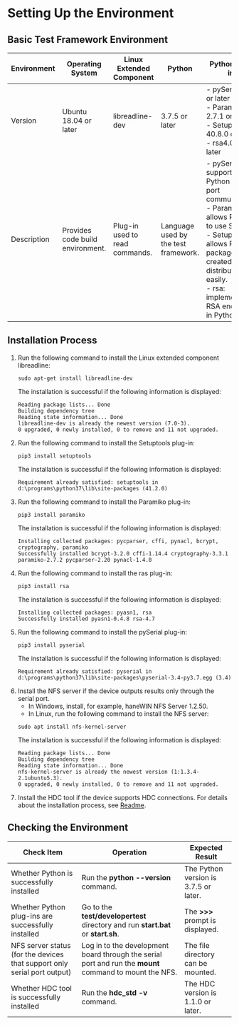 ﻿# Setting Up the Environment

## Basic Test Framework Environment

| Environment | Operating System | Linux Extended Component | Python | Python Plug-ins | NFS Server | HDC | 
| ------------ | ------------ | ------------ | ------------ | ------------ | ------------ | ------------ | 
| Version | Ubuntu 18.04 or later | libreadline-dev | 3.7.5 or later | - pySerial 3.3 or later<br>- Paramiko 2.7.1 or later<br>- Setuptools 40.8.0 or later<br>- rsa4.0 or later | haneWIN NFS Server 1.2.50 or later, or NFS v4 or later |  1.1.0 or later | 
| Description | Provides code build environment. | Plug-in used to read commands. | Language used by the test framework. | - pySerial: supports Python serial port communication. <br>- Paramiko: allows Python to use SSH. <br>- Setuptools: allows Python packages to be created and distributed easily. <br>- rsa: implements RSA encryption in Python. | Enables devices to be connected through the serial port. | A tool that enables devices to be connected through the HarmonyOS Device Connector (HDC). | 

## Installation Process
1. Run the following command to install the Linux extended component libreadline:
    ```
    sudo apt-get install libreadline-dev
    ```
    The installation is successful if the following information is displayed:
    ```
    Reading package lists... Done
    Building dependency tree
    Reading state information... Done
    libreadline-dev is already the newest version (7.0-3).
    0 upgraded, 0 newly installed, 0 to remove and 11 not upgraded.
    ```
2. Run the following command to install the Setuptools plug-in:
    ```
    pip3 install setuptools
    ```
    The installation is successful if the following information is displayed:
    ```
    Requirement already satisfied: setuptools in d:\programs\python37\lib\site-packages (41.2.0)
    ```
3. Run the following command to install the Paramiko plug-in:
    ```
    pip3 install paramiko
    ```
    The installation is successful if the following information is displayed:
    ```
    Installing collected packages: pycparser, cffi, pynacl, bcrypt, cryptography, paramiko
    Successfully installed bcrypt-3.2.0 cffi-1.14.4 cryptography-3.3.1 paramiko-2.7.2 pycparser-2.20 pynacl-1.4.0
    ```
4. Run the following command to install the ras plug-in:
    ```
    pip3 install rsa
    ```
    The installation is successful if the following information is displayed:
    ```
    Installing collected packages: pyasn1, rsa
    Successfully installed pyasn1-0.4.8 rsa-4.7
    ```
5. Run the following command to install the pySerial plug-in:
    ```
    pip3 install pyserial
    ```
    The installation is successful if the following information is displayed:
    ```
    Requirement already satisfied: pyserial in d:\programs\python37\lib\site-packages\pyserial-3.4-py3.7.egg (3.4)
    ```
6. Install the NFS server if the device outputs results only through the serial port.
    - In Windows, install, for example, haneWIN NFS Server 1.2.50.
    - In Linux, run the following command to install the NFS server:
    ```
    sudo apt install nfs-kernel-server
    ```
    The installation is successful if the following information is displayed:
    ```
    Reading package lists... Done
    Building dependency tree
    Reading state information... Done
    nfs-kernel-server is already the newest version (1:1.3.4-2.1ubuntu5.3).
    0 upgraded, 0 newly installed, 0 to remove and 11 not upgraded.
    ```
7. Install the HDC tool if the device supports HDC connections. For details about the installation process, see [Readme](https://gitee.com/openharmony/developtools_hdc_standard/blob/master/README.md).
    

## Checking the Environment

 | Check Item | Operation | Expected Result | 
 | --- | --- | --- | 
 | Whether Python is successfully installed | Run the **python --version** command. | The Python version is 3.7.5 or later. | 
 | Whether Python plug-ins are successfully installed | Go to the **test/developertest** directory and run **start.bat** or **start.sh**. | The **>>>** prompt is displayed. | 
 | NFS server status (for the devices that support only serial port output) | Log in to the development board through the serial port and run the **mount** command to mount the NFS. | The file directory can be mounted. | 
 | Whether HDC tool is successfully installed | Run the **hdc_std -v** command. | The HDC version is 1.1.0 or later. | 
